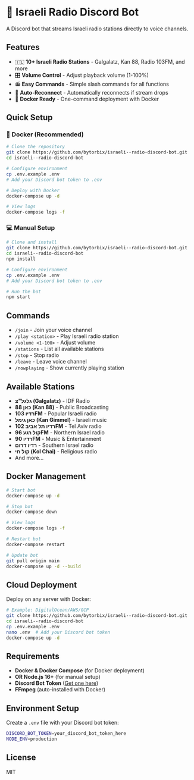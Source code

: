 # 🎵 Israeli Radio Discord Bot

A Discord bot that streams Israeli radio stations directly to voice channels.

## Features

- 🇮🇱 **10+ Israeli Radio Stations** - Galgalatz, Kan 88, Radio 103FM, and more
- 🎛️ **Volume Control** - Adjust playback volume (1-100%)
- 📻 **Easy Commands** - Simple slash commands for all functions
- 🔄 **Auto-Reconnect** - Automatically reconnects if stream drops
- 🐳 **Docker Ready** - One-command deployment with Docker

## Quick Setup

### 🐳 Docker (Recommended)

```bash
# Clone the repository
git clone https://github.com/bytorbix/israeli--radio-discord-bot.git
cd israeli--radio-discord-bot

# Configure environment
cp .env.example .env
# Add your Discord bot token to .env

# Deploy with Docker
docker-compose up -d

# View logs
docker-compose logs -f
```

### 💻 Manual Setup

```bash
# Clone and install
git clone https://github.com/bytorbix/israeli--radio-discord-bot.git
cd israeli--radio-discord-bot
npm install

# Configure environment
cp .env.example .env
# Add your Discord bot token to .env

# Run the bot
npm start
```

## Commands

- `/join` - Join your voice channel
- `/play <station>` - Play Israeli radio station
- `/volume <1-100>` - Adjust volume
- `/stations` - List all available stations
- `/stop` - Stop radio
- `/leave` - Leave voice channel
- `/nowplaying` - Show currently playing station

## Available Stations

- **גלגל"צ (Galgalatz)** - IDF Radio
- **כאן 88 (Kan 88)** - Public Broadcasting
- **רדיו 103FM** - Popular Israeli radio
- **כאן גימל (Kan Gimmel)** - Israeli music
- **רדיו תל אביב 102FM** - Tel Aviv radio
- **קול רגע 96FM** - Northern Israel radio
- **רדיו 90FM** - Music & Entertainment
- **רדיו דרום** - Southern Israel radio
- **קול חי (Kol Chai)** - Religious radio
- And more...

## Docker Management

```bash
# Start bot
docker-compose up -d

# Stop bot
docker-compose down

# View logs
docker-compose logs -f

# Restart bot
docker-compose restart

# Update bot
git pull origin main
docker-compose up -d --build
```

## Cloud Deployment

Deploy on any server with Docker:

```bash
# Example: DigitalOcean/AWS/GCP
git clone https://github.com/bytorbix/israeli--radio-discord-bot.git
cd israeli--radio-discord-bot
cp .env.example .env
nano .env  # Add your Discord bot token
docker-compose up -d
```

## Requirements

- **Docker & Docker Compose** (for Docker deployment)
- **OR Node.js 16+** (for manual setup)
- **Discord Bot Token** ([Get one here](https://discord.com/developers/applications))
- **FFmpeg** (auto-installed with Docker)

## Environment Setup

Create a `.env` file with your Discord bot token:

```bash
DISCORD_BOT_TOKEN=your_discord_bot_token_here
NODE_ENV=production
```

## License

MIT

